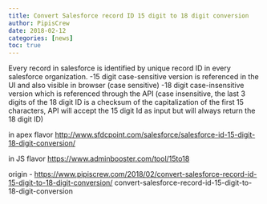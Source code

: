 ```yaml
---
title: Convert Salesforce record ID 15 digit to 18 digit conversion
author: PipisCrew
date: 2018-02-12
categories: [news]
toc: true
---
```


Every record in salesforce is identified by unique record ID in every salesforce organization.
-15 digit case-sensitive version is referenced in the UI and also visible in browser (case sensitive)
-18 digit case-insensitive version which is referenced through the API (case insensitive, the last 3 digits of the 18 digit ID is a checksum of the capitalization of the first 15 characters,  API will accept the 15 digit Id as input but will always return the 18 digit ID)

in apex flavor 
http://www.sfdcpoint.com/salesforce/salesforce-id-15-digit-18-digit-conversion/

in JS flavor 
https://www.adminbooster.com/tool/15to18

origin - https://www.pipiscrew.com/2018/02/convert-salesforce-record-id-15-digit-to-18-digit-conversion/ convert-salesforce-record-id-15-digit-to-18-digit-conversion
